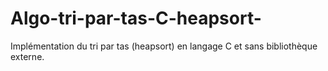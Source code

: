 # Algo-tri-par-tas-C-heapsort-
Implémentation du tri par tas (heapsort) en langage C et sans bibliothèque externe.
